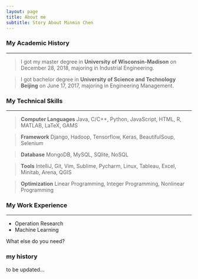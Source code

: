 ```yaml
---
layout: page
title: About me
subtitle: Story About Minmin Chen
---
```


### My Academic History
------
> I got my master degree in **University of Wisconsin-Madison** on December 28, 2018, majoring in Industrial Engineering.

> I got bachelor degree in **University of Science and Technology Beijing** on June 17, 2017, majoring in Engineering Management.

### My Technical Skills
------
> **Computer Languages**    Java, C/C++, Python, JavaScript, HTML, R, MATLAB, LaTeX, GAMS

> **Framework**    Django, Hadoop, Tensorflow, Keras, BeautifulSoup, Selenium

> **Database**    MongoDB, MySQL, SQlite, NoSQL

> **Tools**    IntelliJ, Git, Vim, Sublime, Pycharm, Linux, Tableau, Excel, Minitab, Arena, QGIS

> **Optimization**    Linear Programming, Integer Programming, Nonlinear Programming

### My Work Experience
------

- Operation Research
- Machine Learning

What else do you need?

### my history

to be updated...
